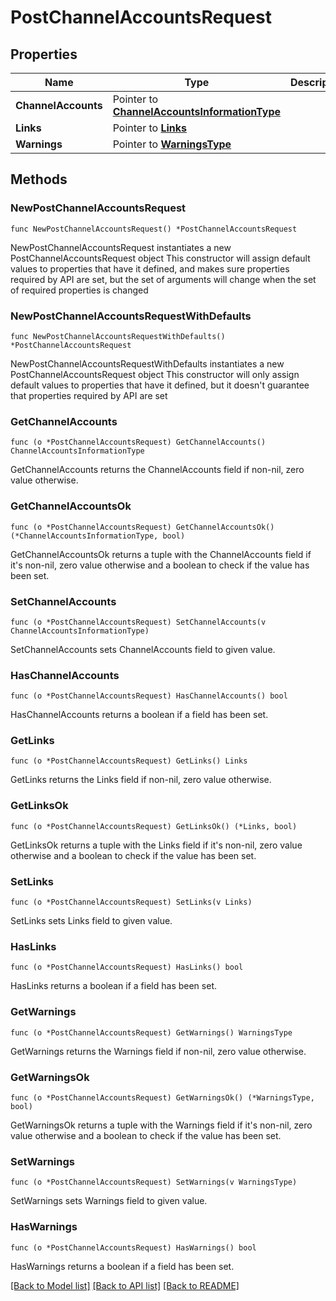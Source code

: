 # PostChannelAccountsRequest

## Properties

Name | Type | Description | Notes
------------ | ------------- | ------------- | -------------
**ChannelAccounts** | Pointer to [**ChannelAccountsInformationType**](ChannelAccountsInformationType.md) |  | [optional] 
**Links** | Pointer to [**Links**](Links.md) |  | [optional] 
**Warnings** | Pointer to [**WarningsType**](WarningsType.md) |  | [optional] 

## Methods

### NewPostChannelAccountsRequest

`func NewPostChannelAccountsRequest() *PostChannelAccountsRequest`

NewPostChannelAccountsRequest instantiates a new PostChannelAccountsRequest object
This constructor will assign default values to properties that have it defined,
and makes sure properties required by API are set, but the set of arguments
will change when the set of required properties is changed

### NewPostChannelAccountsRequestWithDefaults

`func NewPostChannelAccountsRequestWithDefaults() *PostChannelAccountsRequest`

NewPostChannelAccountsRequestWithDefaults instantiates a new PostChannelAccountsRequest object
This constructor will only assign default values to properties that have it defined,
but it doesn't guarantee that properties required by API are set

### GetChannelAccounts

`func (o *PostChannelAccountsRequest) GetChannelAccounts() ChannelAccountsInformationType`

GetChannelAccounts returns the ChannelAccounts field if non-nil, zero value otherwise.

### GetChannelAccountsOk

`func (o *PostChannelAccountsRequest) GetChannelAccountsOk() (*ChannelAccountsInformationType, bool)`

GetChannelAccountsOk returns a tuple with the ChannelAccounts field if it's non-nil, zero value otherwise
and a boolean to check if the value has been set.

### SetChannelAccounts

`func (o *PostChannelAccountsRequest) SetChannelAccounts(v ChannelAccountsInformationType)`

SetChannelAccounts sets ChannelAccounts field to given value.

### HasChannelAccounts

`func (o *PostChannelAccountsRequest) HasChannelAccounts() bool`

HasChannelAccounts returns a boolean if a field has been set.

### GetLinks

`func (o *PostChannelAccountsRequest) GetLinks() Links`

GetLinks returns the Links field if non-nil, zero value otherwise.

### GetLinksOk

`func (o *PostChannelAccountsRequest) GetLinksOk() (*Links, bool)`

GetLinksOk returns a tuple with the Links field if it's non-nil, zero value otherwise
and a boolean to check if the value has been set.

### SetLinks

`func (o *PostChannelAccountsRequest) SetLinks(v Links)`

SetLinks sets Links field to given value.

### HasLinks

`func (o *PostChannelAccountsRequest) HasLinks() bool`

HasLinks returns a boolean if a field has been set.

### GetWarnings

`func (o *PostChannelAccountsRequest) GetWarnings() WarningsType`

GetWarnings returns the Warnings field if non-nil, zero value otherwise.

### GetWarningsOk

`func (o *PostChannelAccountsRequest) GetWarningsOk() (*WarningsType, bool)`

GetWarningsOk returns a tuple with the Warnings field if it's non-nil, zero value otherwise
and a boolean to check if the value has been set.

### SetWarnings

`func (o *PostChannelAccountsRequest) SetWarnings(v WarningsType)`

SetWarnings sets Warnings field to given value.

### HasWarnings

`func (o *PostChannelAccountsRequest) HasWarnings() bool`

HasWarnings returns a boolean if a field has been set.


[[Back to Model list]](../README.md#documentation-for-models) [[Back to API list]](../README.md#documentation-for-api-endpoints) [[Back to README]](../README.md)



